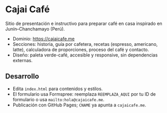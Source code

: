 # Cajai Café

Sitio de presentación e instructivo para preparar café en casa inspirado en Junín–Chanchamayo (Perú).

- Dominio: https://cajaicafe.me
- Secciones: historia, guía por cafetera, recetas (espresso, americano, latte), calculadora de proporciones, proceso del café y contacto.
- Diseño: paleta verde-café, accesible y responsive, sin dependencias externas.

## Desarrollo
- Edita `index.html` para contenidos y estilos.
- El formulario usa Formspree: reemplaza `REEMPLAZA_AQUI` por tu ID de formulario o usa `mailto:hola@cajaicafe.me`.
- Publicación con GitHub Pages; `CNAME` ya apunta a `cajaicafe.me`.